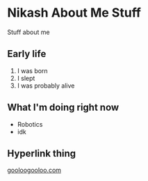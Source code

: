 # Nikash About Me Stuff
Stuff about me
## Early life
1. I was born
2. I slept
3. I was probably alive

## What I'm doing right now

* Robotics
* idk

## Hyperlink thing

[gooloogooloo.com](www.google.com) 

